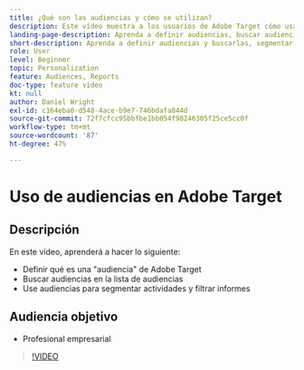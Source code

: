 ```yaml
---
title: ¿Qué son las audiencias y cómo se utilizan?
description: Este vídeo muestra a los usuarios de Adobe Target cómo usar audiencias para direccionar actividades y filtrar informes.
landing-page-description: Aprenda a definir audiencias, buscar audiencias y segmentar actividades y filtrar informes.
short-description: Aprenda a definir audiencias y buscarlas, segmentar actividades y filtrar informes.
role: User
level: Beginner
topic: Personalization
feature: Audiences, Reports
doc-type: feature video
kt: null
author: Daniel Wright
exl-id: c164eba0-d548-4ace-b9e7-746bdafa844d
source-git-commit: 72f7cfcc95bbfbe1bb054f98246305f25ce5cc0f
workflow-type: tm+mt
source-wordcount: '87'
ht-degree: 47%

---
```


# Uso de audiencias en Adobe Target

## Descripción

En este vídeo, aprenderá a hacer lo siguiente:

* Definir qué es una &quot;audiencia&quot; de Adobe Target
* Buscar audiencias en la lista de audiencias
* Use audiencias para segmentar actividades y filtrar informes

## Audiencia objetivo

* Profesional empresarial

>[!VIDEO](https://video.tv.adobe.com/v/17398/?quality=12)
